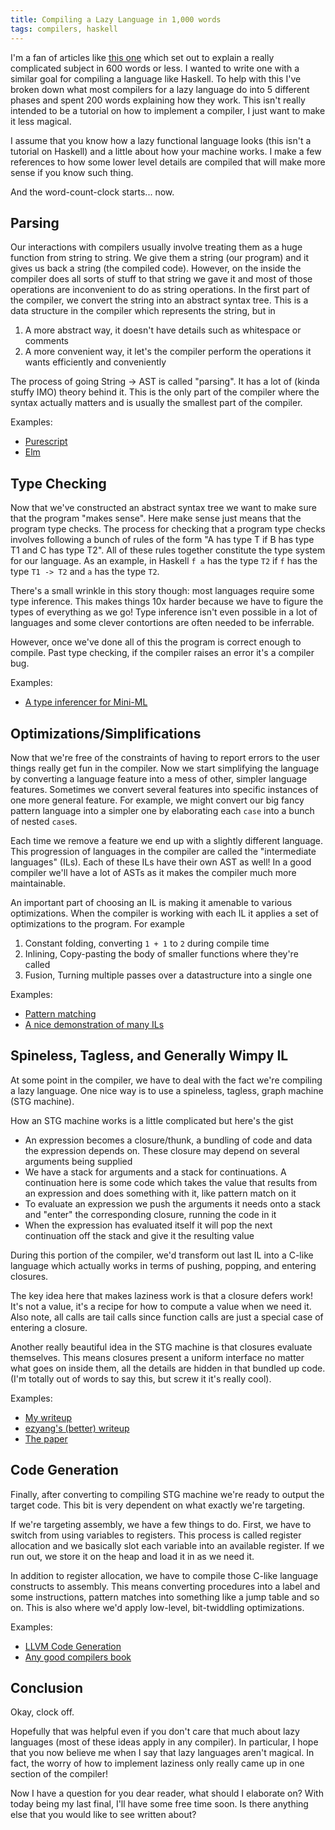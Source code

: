 ```yaml
---
title: Compiling a Lazy Language in 1,000 words
tags: compilers, haskell
---
```


I'm a fan of articles like [this one][git] which set out to explain a really
complicated subject in 600 words or less. I wanted to write one with a similar
goal for compiling a language like Haskell. To help with this I've broken down
what most compilers for a lazy language do into 5 different phases and spent 200
words explaining how they work. This isn't really intended to be a tutorial on
how to implement a compiler, I just want to make it less magical.

I assume that you know how a lazy functional language looks (this isn't a
tutorial on Haskell) and a little about how your machine works. I make a few
references to how some lower level details are compiled that will make more
sense if you know such thing.

And the word-count-clock starts... now.

## Parsing

Our interactions with compilers usually involve treating them as a huge function
from string to string. We give them a string (our program) and it gives us back
a string (the compiled code). However, on the inside the compiler does all sorts
of stuff to that string we gave it and most of those operations are inconvenient
to do as string operations. In the first part of the compiler, we convert the
string into an abstract syntax tree. This is a data structure in the compiler
which represents the string, but in

 1. A more abstract way, it doesn't have details such as whitespace or comments
 2. A more convenient way, it let's the compiler perform the operations it wants
    efficiently and conveniently

The process of going String -> AST is called "parsing". It has a lot of (kinda
stuffy IMO) theory behind it. This is the only part of the compiler where the
syntax actually matters and is usually the smallest part of the compiler.

Examples:

 - [Purescript][purs-parse]
 - [Elm][elm-parse]

## Type Checking

Now that we've constructed an abstract syntax tree we want to make sure that the
program "makes sense". Here make sense just means that the program type
checks. The process for checking that a program type checks involves following a
bunch of rules of the form "A has type T if B has type T1 and C has type
T2". All of these rules together constitute the type system for our
language. As an example, in Haskell `f a` has the type `T2` if `f` has
the type `T1 -> T2` and `a` has the type `T2`.

There's a small wrinkle in this story though: most languages require some type
inference. This makes things 10x harder because we have to figure the types of
everything as we go! Type inference isn't even possible in a lot of languages
and some clever contortions are often needed to be inferrable.

However, once we've done all of this the program is correct enough to
compile. Past type checking, if the compiler raises an error it's a compiler
bug.

Examples:

 - [A type inferencer for Mini-ML][mini-ml]

## Optimizations/Simplifications

Now that we're free of the constraints of having to report errors to the user
things really get fun in the compiler. Now we start simplifying the language by
converting a language feature into a mess of other, simpler language
features. Sometimes we convert several features into specific instances of one
more general feature. For example, we might convert our big fancy pattern
language into a simpler one by elaborating each `case` into a bunch of nested
`case`s.

Each time we remove a feature we end up with a slightly different language. This
progression of languages in the compiler are called the "intermediate languages"
(ILs). Each of these ILs have their own AST as well! In a good compiler we'll
have a lot of ASTs as it makes the compiler much more maintainable.

An important part of choosing an IL is making it amenable to various
optimizations. When the compiler is working with each IL it applies a set of
optimizations to the program. For example

 1. Constant folding, converting `1 + 1` to `2` during compile time
 2. Inlining, Copy-pasting the body of smaller functions where they're called
 3. Fusion, Turning multiple passes over a datastructure into a single one

Examples:

 - [Pattern matching][pat-match]
 - [A nice demonstration of many ILs][system-f]

## Spineless, Tagless, and Generally Wimpy IL

At some point in the compiler, we have to deal with the fact we're compiling a
lazy language. One nice way is to use a spineless, tagless, graph machine (STG
machine).

How an STG machine works is a little complicated but here's the gist

 - An expression becomes a closure/thunk, a bundling of code and data the
   expression depends on. These closure may depend on several arguments being
   supplied
 - We have a stack for arguments and a stack for continuations. A continuation
   here is some code which takes the value that results from an expression and
   does something with it, like pattern match on it
 - To evaluate an expression we push the arguments it needs onto a stack and
   "enter" the corresponding closure, running the code in it
 - When the expression has evaluated itself it will pop the next continuation
   off the stack and give it the resulting value

During this portion of the compiler, we'd transform out last IL into a C-like
language which actually works in terms of pushing, popping, and entering
closures.

The key idea here that makes laziness work is that a closure defers work! It's
not a value, it's a recipe for how to compute a value when we need it. Also
note, all calls are tail calls since function calls are just a special case of
entering a closure.

Another really beautiful idea in the STG machine is that closures evaluate
themselves. This means closures present a uniform interface no matter what goes
on inside them, all the details are hidden in that bundled up code. (I'm
totally out of words to say this, but screw it it's really cool).

Examples:

 - [My writeup][stg]
 - [ezyang's (better) writeup][ezyang]
 - [The paper][stock]

## Code Generation

Finally, after converting to compiling STG machine we're ready to output the
target code. This bit is very dependent on what exactly we're targeting.

If we're targeting assembly, we have a few things to do. First, we have to
switch from using variables to registers. This process is called register
allocation and we basically slot each variable into an available register. If we
run out, we store it on the heap and load it in as we need it.

In addition to register allocation, we have to compile those C-like language
constructs to assembly. This means converting procedures into a label and some
instructions, pattern matches into something like a jump table and so on. This
is also where we'd apply low-level, bit-twiddling optimizations.

Examples:

 - [LLVM Code Generation][sdiehl]
 - [Any good compilers book][ml]

## Conclusion

Okay, clock off.

Hopefully that was helpful even if you don't care that much about lazy languages
(most of these ideas apply in any compiler). In particular, I hope that you now
believe me when I say that lazy languages aren't magical. In fact, the worry of
how to implement laziness only really came up in one section of the compiler!

Now I have a question for you dear reader, what should I elaborate on? With
today being my last final, I'll have some free time soon. Is there anything else
that you would like to see written about?


[git]: http://maryrosecook.com/blog/post/git-in-six-hundred-words
[purs-parse]: https://github.com/purescript/purescript/blob/master/src/Language/PureScript/Parser/
[elm-parse]: https://github.com/elm-lang/elm-compiler/tree/master/src/Parse
[mini-ml]: /posts/2015-02-28-type-inference.html
[pat-match]: http://www.cs.tufts.edu/~nr/cs257/archive/luc-maranget/jun08.pdf
[system-f]: http://www.cs.cornell.edu/talc/papers/tal-popl.pdf
[stg]: /posts/2014-10-28-stg.html
[ezyang]: http://blog.ezyang.com/2011/04/the-haskell-heap/
[stock]: http://research.microsoft.com/apps/pubs/default.aspx?id=67083
[sdiehl]: http://www.stephendiehl.com/llvm/
[ml]: http://www.cs.princeton.edu/~appel/modern/ml/
